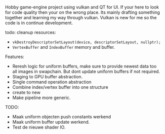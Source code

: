 Hobby game-engine project using vulkan and QT for UI.
If your here to look for code quality then your on the wrong place. 
Its mainly drafting something together and learning my way through vulkan. 
Vulkan is new for me so the code is in continue development. 


todo: 
cleanup resources:
- `vkDestroyDescriptorSetLayout(device, descriptorSetLayout, nullptr);`
- `VertexBuffer` and `IndexBuffer` memory and buffer.

Features:
- Reresh logic for uniform buffers, make sure to provide newest data too all images in swapchain.
 But dont update uniform buffers if not required.
- Staging to GPU buffer abstraction.
- Single command operation abstraction
- Combine index/vertex buffer into one structure
- create to new
- Make pipeline more generic.

TODO:

- Maak uniform objecten push constants werkend
- Maak uniform buffer update werkend.
- Test de nieuwe shader IO. 
 